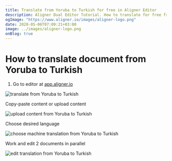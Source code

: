 ```yaml
---
title: Translate from Yoruba to Turkish for free in Aligner Editor
description: Aligner Dual Editor Tutorial. How to translate for free from Yoruba to Turkish. Aligner is multilingual document management platform. 
ogImage: "https://www.aligner.io/images/aligner-logo.png"
date: 2020-05-06T07:09:21+03:00
image: ../images/aligner-logo.png
onBlog: true
---
```


# How to translate document from Yoruba to Turkish

1. Go to editor at [app.aligner.io](https://app.aligner.io "Aligner App web page")

![translate from Yoruba to Turkish](../aligner-blank-editor.png "translate from Yoruba to Turkish")

Copy-paste content or upload content

![upload content from Yoruba to Turkish](../aligner-uploaded-document.png "upload content from Yoruba to Turkish")

Choose desired language

![choose machine translation from Yoruba to Turkish](../aligner-language-dropdown.png "choose machine translation from Yoruba to Turkish")

Work and edit 2 documents in parallel

![edit translation from Yoruba to Turkish](../aligner-double-sitded-editor.png "edit translation from Yoruba to Turkish")

